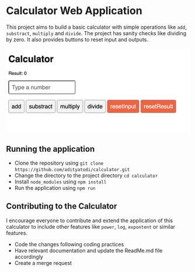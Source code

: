 # Calculator Web Application

This project aims to build a basic calculator with simple operations like `add`, `substract`, `multiply` and `divide`.
The project has sanity checks like dividing by zero. It also provides buttons to reset input and outputs.

![Screen UI](./data/ui_image.png)

## Running the application

- Clone the repository using `git clone https://github.com/adityatodi/calculator.git`
- Change the directory to the project directory `cd calculator`
- Install `node_modules` using `npm install`
- Run the application using `npm run`

## Contributing to the Calculator

I encourage everyone to contribute and extend the application of this calculator to include other features like `power`, `log`, `expontent` or similar features.

- Code the changes following coding practices
- Have relevant documentation and update the ReadMe.md file accordingly
- Create a merge request
